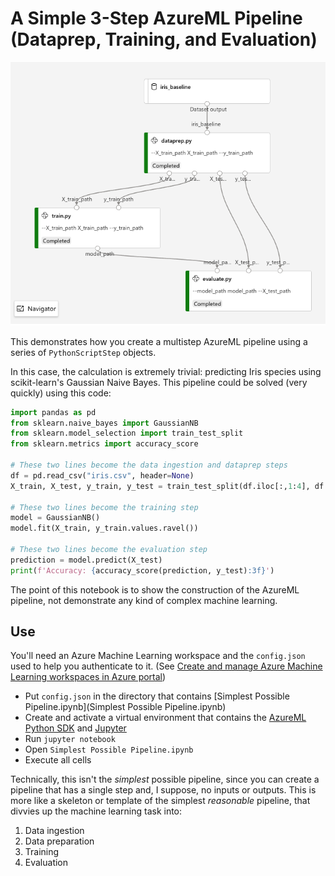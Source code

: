 # A Simple 3-Step AzureML Pipeline (Dataprep, Training, and Evaluation)

![Illustration of pipeline graph](./media/pipeline_graph.png)

This demonstrates how you create a multistep AzureML pipeline using a series of `PythonScriptStep` objects. 

In this case, the calculation is extremely trivial: predicting Iris species using scikit-learn's Gaussian Naive Bayes. This pipeline could be solved (very quickly) using this code: 

```python
import pandas as pd
from sklearn.naive_bayes import GaussianNB
from sklearn.model_selection import train_test_split
from sklearn.metrics import accuracy_score

# These two lines become the data ingestion and dataprep steps 
df = pd.read_csv("iris.csv", header=None)
X_train, X_test, y_train, y_test = train_test_split(df.iloc[:,1:4], df.iloc[:,4:5], test_size=0.2, random_state=42)

# These two lines become the training step
model = GaussianNB()
model.fit(X_train, y_train.values.ravel())

# These two lines become the evaluation step
prediction = model.predict(X_test)
print(f'Accuracy: {accuracy_score(prediction, y_test):3f}')
```

The point of this notebook is to show the construction of the AzureML pipeline, not demonstrate any kind of complex machine learning. 

## Use

You'll need an Azure Machine Learning workspace and the `config.json` used to help you authenticate to it. (See [Create and manage Azure Machine Learning workspaces in Azure portal](https://docs.microsoft.com/azure/machine-learning/how-to-manage-workspace))

* Put `config.json` in the directory that contains [Simplest Possible Pipeline.ipynb](Simplest Possible Pipeline.ipynb)
* Create and activate a virtual environment that contains the [AzureML Python SDK](https://docs.microsoft.com/python/api/overview/azure/ml/install?view=azure-ml-py) and [Jupyter](jupyter.org)
* Run `jupyter notebook` 
* Open `Simplest Possible Pipeline.ipynb`
* Execute all cells

Technically, this isn't the _simplest_ possible pipeline, since you can create a pipeline that has a single step and, I suppose, no inputs or outputs. This is more like a skeleton or template of the simplest _reasonable_ pipeline, that divvies up the machine learning task into:

1. Data ingestion
1. Data preparation
1. Training
1. Evaluation

